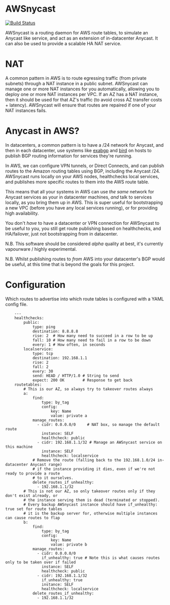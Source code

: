 # AWSnycast

[![Build Status](https://travis-ci.org/bobtfish/AWSnycast.svg)](https://travis-ci.org/bobtfish/AWSnycast)

AWSnycast is a routing daemon for AWS route tables, to simulate an Anycast like service, and act as an
extension of in-datacenter Anycast. It can also be used to provide a scalable HA NAT service.

# NAT

A common pattern in AWS is to route egressing traffic (from private subnets) through a NAT instance
in a public subnet. AWSnycast can manage one or more NAT instances for you automatically, allowing
you to deploy one or more NAT instances per VPC. If an AZ has a NAT instance, then it should be used
for that AZ's traffic (to avoid cross AZ transfer costs + latency). AWSnycast will ensure that routes
are repaired if one of your NAT instances fails.

# Anycast in AWS?

In datacenters, a common pattern is to have a /24 network for Anycast, and then in each datacenter,
use systems like [exabgp](https://github.com/Exa-Networks/exabgp) and [bird](http://bird.network.cz/)
on hosts to publish BGP routing information for services they're running.

In AWS, we can configure VPN tunnels, or Direct Connects, and can publish routes to the Amazon
routing tables using BGP, including the Anycast /24. AWSnycast runs locally on your AWS nodes,
healthchecks local services, and publishes more specific routes to them into the AWS route table.

This means that all your systems in AWS can use *the same* network for Anycast services as your
in datacenter machines, *and* talk to services locally, as you bring them up in AWS. This is
super useful for bootstrapping a new VPC (before you have any local services running), or for
providing high availability.

You don't *have* to have a datacenter or VPN connection for AWSnycast to be useful to you, you
still get route publishing based on healthchecks, and HA/failover, just not bootstrapping
from in datacenter.

N.B. This software should be considered *alpha* quality at best, it's currently vapourware / highly experimental.

N.B. Whilst publishing routes to *from* AWS into your datacenter's BGP would be useful, at this
time that is beyond the goals for this project.

# Configuration

Which routes to advertise into which route tables is configured with a YAML config file.

        ---
        healthchecks:
            public:
                type: ping
                destination: 8.8.8.8
                rise: 2  # How many need to succeed in a row to be up
                fall: 10 # How many need to fail in a row to be down
                every: 1 # How often, in seconds
            localservice:
                type: tcp
                destination: 192.168.1.1
                rise: 2
                fall: 2
                every: 30
                send: HEAD / HTTP/1.0 # String to send
                expect: 200 OK        # Response to get back
        routetables:
            # This is our AZ, so always try to takeover routes always
            a:
                find:
                    type: by_tag
                    config:
                        key: Name
                        value: private a
                manage_routes:
                  - cidr: 0.0.0.0/0     # NAT box, so manage the default route
                    instance: SELF
                    healthcheck: public
                  - cidr: 192.168.1.1/32 # Manage an AWSnycast service on this machine
                    instance: SELF
                    healthcheck: localservice
                # Remove the route (falling back to the 192.168.1.0/24 in-datacenter Anycast range)
                # if the instance providing it dies, even if we're not ready to provide a route
                # to it ourselves.
                delete_routes_if_unhealthy:
                  - 192.168.1.1/32
            # This is not our AZ, so only takeover routes only if they don't exist already, or
            # the instance serving them is dead (terminated or stopped).
            # Every backup AWSnycast instance should have if_unhealthy: true set for route tables
            # it is the backup server for, otherwise multiple instances can cause routes to flap
            b:
                find:
                    type: by_tag
                    config:
                        key: Name
                        value: private b
                manage_routes:
                  - cidr: 0.0.0.0/0
                    if_unhealthy: true # Note this is what causes routes only to be taken over if failed
                    instance: SELF
                    healthcheck: public
                  - cidr: 192.168.1.1/32
                    if_unhealthy: true
                    instance: SELF
                    healthcheck: localservice
                delete_routes_if_unhealthy:
                  - 192.168.1.1/32

